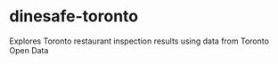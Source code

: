 # dinesafe-toronto
Explores Toronto restaurant inspection results using data from Toronto Open Data
